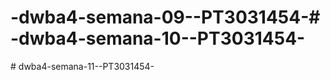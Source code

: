 # -dwba4-semana-09--PT3031454-#   - d w b a 4 - s e m a n a - 1 0 - - P T 3 0 3 1 4 5 4 -  
 #   d w b a 4 - s e m a n a - 1 1 - - P T 3 0 3 1 4 5 4 -  
 